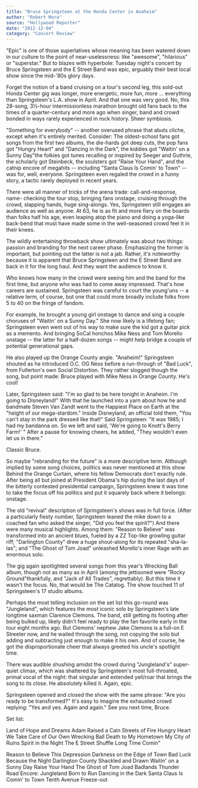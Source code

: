 ```yaml
---
title: "Bruce Springsteen at the Honda Center in Anaheim"
author: "Robert Mora"
source: "Hollywood Reporter"
date: "2012-12-04"
category: "Concert Review"
---
```


"Epic" is one of those superlatives whose meaning has been watered down in our culture to the point of near-uselessness: like "awesome", "hilarious" or "superstar." But to blazes with hyperbole: Tuesday night's concert by Bruce Springsteen and the E Street Band was epic, arguably their best local show since the mid-'80s glory days.

Forget the notion of a band cruising on a tour's second leg, this sold-out Honda Center gig was longer, more energetic, more fun, more ... everything than Springsteen's L.A. show in April. And that one was very good. No, this 28-song, 3½-hour intermissionless marathon brought old fans back to the times of a quarter-century and more ago when singer, band and crowd bonded in ways rarely experienced in rock history. Sheer symbiosis.

"Something for everybody" -- another overused phrase that abuts cliche, except when it's entirely merited. Consider: The oldest-school fans got songs from the first two albums, the die-hards got deep cuts, the pop fans got "Hungry Heart" and "Dancing in the Dark", the kiddies got "Waitin' on a Sunny Day"the folkies got tunes recalling or inspired by Seeger and Guthrie, the scholarly got Steinbeck, the soulsters got "Raise Your Hand", and the catnip encore of megahits -- including "Santa Claus Is Comin' to Town" -- was for, well, everyone. Springsteen even regaled the crowd in a funny story, a tactic rarely deployed in recent years.

There were all manner of tricks of the arena trade: call-and-response, name- checking the tour stop, bringing fans onstage, cruising through the crowd, slapping hands, huge sing-alongs. Yes, Springsteen still engages an audience as well as anyone. At 63, he is as fit and more fiery on the boards than folks half his age, even leaping atop the piano and doing a yoga-like back-bend that must have made some in the well-seasoned crowd feel it in their knees.

The wildly entertaining throwback show ultimately was about two things: passion and branding for the next career phase. Emphasizing the former is important, but pointing out the latter is not a jab. Rather, it's noteworthy because it is apparent that Bruce Springsteen and the E Street Band are back in it for the long haul. And they want the audience to know it.

Who knows how many in the crowd were seeing him and the band for the first time, but anyone who was had to come away impressed. That's how careers are sustained. Springsteen was careful to court the young'uns -- a relative term, of course, but one that could more broadly include folks from 5 to 40 on the fringe of fandom.

For example, he brought a young girl onstage to dance and sing a couple choruses of "Waitin' on a Sunny Day." She now likely is a lifelong fan; Springsteen even went out of his way to make sure the kid got a guitar pick as a memento. And bringing SoCal honchos Mike Ness and Tom Morello onstage -- the latter for a half-dozen songs -- might help bridge a couple of potential generational gaps.

He also played up the Orange County angle. "Anaheim!" Springsteen shouted as he introduced O.C. OG Ness before a run-through of "Bad Luck", from Fullerton's own Social Distortion. They rather slogged though the song, but point made: Bruce played with Mike Ness in Orange County. He's cool!

Later, Springsteen said: "I'm so glad to be here tonight in Anaheim. I'm going to Disneyland!" With that he launched into a yarn about how he and bandmate Steven Van Zandt went to the Happiest Place on Earth at the "height of our mega-stardom." Inside Disneyland, an official told them, "You can't stay in the park dressed like that!" Said Springsteen: "It was 1985; I had my bandanna on. So we left and said, 'We're going to Knott's Berry Farm!' " After a pause for knowing cheers, he added, "They wouldn't even let us in there."

Classic Bruce.

So maybe "rebranding for the future" is a more descriptive term. Although implied by some song choices, politics was never mentioned at this show Behind the Orange Curtain, where his fellow Democrats don't exactly rule. After being all but joined at President Obama's hip during the last days of the bitterly contested presidential campaign, Springsteen knew it was time to take the focus off his politics and put it squarely back where it belongs: onstage.

The old "revival" description of Springsteen's shows was in full force. (After a particularly fiesty number, Springsteen leaned the mike down to a coached fan who asked the singer, "Did you feel the spirit?") And there were many musical highlights. Among them: "Reason to Believe" was transformed into an ancient blues, fueled by a ZZ Top-like growling guitar riff; "Darlington County" drew a huge shout-along for its repeated "sha-la-las"; and "The Ghost of Tom Joad" unleashed Morello's inner Rage with an enormous solo.

The gig again spotlighted several songs from this year's Wrecking Ball album, though not as many as in April (among the jettisoned were "Rocky Ground"thankfully, and "Jack of All Trades", regrettably). But this time it wasn't the focus. No, that would be The Catalog. The show touched 11 of Springsteen's 17 studio albums.

Perhaps the most telling inclusion on the set list this go-round was "Jungleland", which features the most iconic solo by Springsteen's late longtime saxman Clarence Clemons. The band, still getting its footing after being bulked up, likely didn't feel ready to play the fan favorite early in the tour eight months ago. But Clemons' nephew Jake Clemons is a full-on E Streeter now, and he wailed through the song, not copying the solo but adding and subtracting just enough to make it his own. And of course, he got the disproportionate cheer that always greeted his uncle's spotlight time.

There was audible shushing amidst the crowd during "Jungleland's" super-quiet climax, which was shattered by Springsteen's most full-throated, primal vocal of the night: that singular and extended yell/roar that brings the song to its close. He absolutely killed it. Again, epic.

Springsteen opened and closed the show with the same phrase: "Are you ready to be transformed?" It's easy to imagine the exhausted crowd replying: "Yes and yes. Again and again." See you next time, Bruce.

Set list:

Land of Hope and Dreams Adam Raised a Cain Streets of Fire Hungry Heart We Take Care of Our Own Wrecking Ball Death to My Hometown My City of Ruins Spirit in the Night The E Street Shuffle Long Time Comin"

Reason to Believe This Depression Darkness on the Edge of Town Bad Luck Because the Night Darlington County Shackled and Drawn Waitin' on a Sunny Day Raise Your Hand The Ghost of Tom Joad Badlands Thunder Road Encore: Jungleland Born to Run Dancing in the Dark Santa Claus Is Comin' to Town Tenth Avenue Freeze-out
